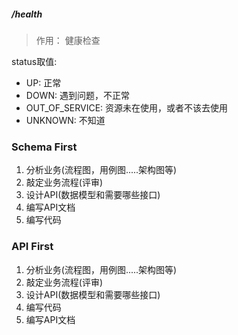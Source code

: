 ##### /health
> 作用： 健康检查

status取值:
* UP: 正常
* DOWN: 遇到问题，不正常
* OUT_OF_SERVICE: 资源未在使用，或者不该去使用
* UNKNOWN: 不知道


### Schema First
1. 分析业务(流程图，用例图.....架构图等)
2. 敲定业务流程(评审)
3. 设计API(数据模型和需要哪些接口)
4. 编写API文档
5. 编写代码

### API First
1. 分析业务(流程图，用例图.....架构图等)
2. 敲定业务流程(评审)
3. 设计API(数据模型和需要哪些接口)
4. 编写代码
5. 编写API文档
